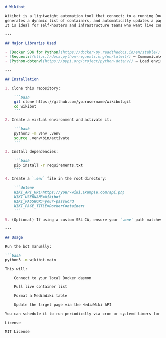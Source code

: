 ```markdown
# Wikibot

Wikibot is a lightweight automation tool that connects to a running Docker host,  
generates a dynamic list of containers, and automatically updates a page on a MediaWiki instance with a live status table.  
It is ideal for self-hosters and infrastructure teams who want live container status documentation without manual updates.

---

## Major Libraries Used

- [Docker SDK for Python](https://docker-py.readthedocs.io/en/stable/) — Access local Docker containers
- [Requests](https://docs.python-requests.org/en/latest/) — Communicate with MediaWiki API
- [Python-dotenv](https://pypi.org/project/python-dotenv/) — Load environment variables securely

---

## Installation

1. Clone this repository:

    ```bash
    git clone https://github.com/yourusername/wikibot.git
    cd wikibot
    ```

2. Create a virtual environment and activate it:

    ```bash
    python3 -m venv .venv
    source .venv/bin/activate
    ```

3. Install dependencies:

    ```bash
    pip install -r requirements.txt
    ```

4. Create a `.env` file in the root directory:

    ```dotenv
    WIKI_API_URL=https://your-wiki.example.com/api.php
    WIKI_USERNAME=Wikibot
    WIKI_PASSWORD=your-password
    WIKI_PAGE_TITLE=DockerContainers
    ```

5. (Optional) If using a custom SSL CA, ensure your `.env` path matches your cert setup, or configure trust properly.

---

## Usage

Run the bot manually:

```bash
python3 -m wikibot.main

This will:

    Connect to your local Docker daemon

    Pull live container list

    Format a MediaWiki table

    Update the target page via the MediaWiki API

You can schedule it to run periodically via cron or systemd timers for fully automated updates.

License

MIT License
